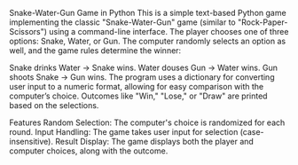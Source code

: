 Snake-Water-Gun Game in Python
This is a simple text-based Python game implementing the classic "Snake-Water-Gun" game (similar to "Rock-Paper-Scissors") using a command-line interface. The player chooses one of three options: Snake, Water, or Gun. The computer randomly selects an option as well, and the game rules determine the winner:

Snake drinks Water → Snake wins.
Water douses Gun → Water wins.
Gun shoots Snake → Gun wins.
The program uses a dictionary for converting user input to a numeric format, allowing for easy comparison with the computer’s choice. Outcomes like "Win," "Lose," or "Draw" are printed based on the selections.

Features
Random Selection: The computer's choice is randomized for each round.
Input Handling: The game takes user input for selection (case-insensitive).
Result Display: The game displays both the player and computer choices, along with the outcome.

